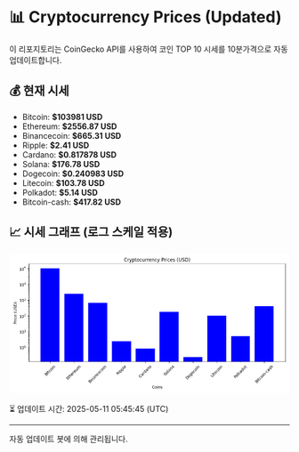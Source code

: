 
# 📊 Cryptocurrency Prices (Updated)

이 리포지토리는 CoinGecko API를 사용하여 코인 TOP 10 시세를 10분가격으로 자동 업데이트합니다.

## 💰 현재 시세
- Bitcoin: **$103981 USD**
- Ethereum: **$2556.87 USD**
- Binancecoin: **$665.31 USD**
- Ripple: **$2.41 USD**
- Cardano: **$0.817878 USD**
- Solana: **$176.78 USD**
- Dogecoin: **$0.240983 USD**
- Litecoin: **$103.78 USD**
- Polkadot: **$5.14 USD**
- Bitcoin-cash: **$417.82 USD**

## 📈 시세 그래프 (로그 스케일 적용)
![Crypto Prices](crypto_prices.png)

⏳ 업데이트 시간: 2025-05-11 05:45:45 (UTC)

---
자동 업데이트 봇에 의해 관리됩니다.

